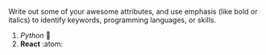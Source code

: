 Write out some of your awesome attributes, and use emphasis (like bold or italics) to identify keywords, programming languages, or skills. 
1. *Python* :snake:
2. **React** :atom:
